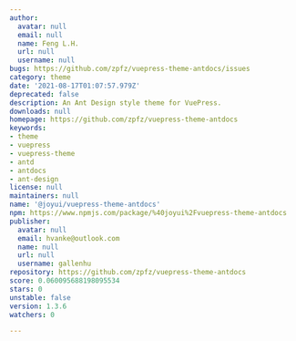 ```yaml
---
author:
  avatar: null
  email: null
  name: Feng L.H.
  url: null
  username: null
bugs: https://github.com/zpfz/vuepress-theme-antdocs/issues
category: theme
date: '2021-08-17T01:07:57.979Z'
deprecated: false
description: An Ant Design style theme for VuePress.
downloads: null
homepage: https://github.com/zpfz/vuepress-theme-antdocs
keywords:
- theme
- vuepress
- vuepress-theme
- antd
- antdocs
- ant-design
license: null
maintainers: null
name: '@joyui/vuepress-theme-antdocs'
npm: https://www.npmjs.com/package/%40joyui%2Fvuepress-theme-antdocs
publisher:
  avatar: null
  email: hvanke@outlook.com
  name: null
  url: null
  username: gallenhu
repository: https://github.com/zpfz/vuepress-theme-antdocs
score: 0.060095688198095534
stars: 0
unstable: false
version: 1.3.6
watchers: 0

---
```


